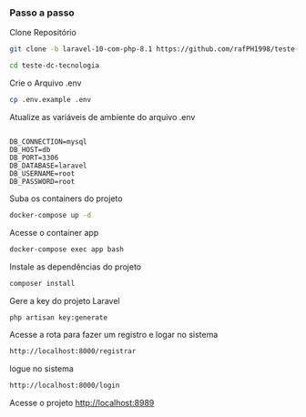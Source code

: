 ### Passo a passo
Clone Repositório
```sh
git clone -b laravel-10-com-php-8.1 https://github.com/rafPH1998/teste-dc-tecnologia
```
```sh
cd teste-dc-tecnologia
```


Crie o Arquivo .env
```sh
cp .env.example .env
```


Atualize as variáveis de ambiente do arquivo .env
```dosini

DB_CONNECTION=mysql
DB_HOST=db
DB_PORT=3306
DB_DATABASE=laravel
DB_USERNAME=root
DB_PASSWORD=root
```


Suba os containers do projeto
```sh
docker-compose up -d
```


Acesse o container app
```sh
docker-compose exec app bash
```


Instale as dependências do projeto
```sh
composer install
```


Gere a key do projeto Laravel
```sh
php artisan key:generate
```

Acesse a rota para fazer um registro e logar no sistema
```sh
http://localhost:8000/registrar
```
logue no sistema
```sh
http://localhost:8000/login
```


Acesse o projeto
[http://localhost:8989](http://localhost:8000)
